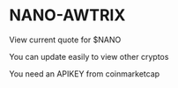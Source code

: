 # NANO-AWTRIX

View current quote for $NANO

You can update easily to view other cryptos

You need an APIKEY from coinmarketcap
